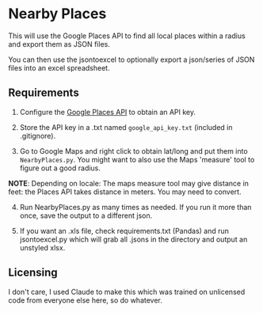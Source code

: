 # Nearby Places

This will use the Google Places API to find all local places within a radius and export them as JSON files.

You can then use the jsontoexcel to optionally export a json/series of JSON files into an excel spreadsheet. 

## Requirements

1) Configure the [Google Places API](https://developers.google.com/maps/documentation/places/web-service/overview#how-use) to obtain an API key.

2) Store the API key in a .txt named ```google_api_key.txt``` (included in .gitignore).

3) Go to Google Maps and right click to obtain lat/long and put them into ```NearbyPlaces.py```. You might want to also use the Maps 'measure' tool to figure out a good radius.

**NOTE**: Depending on locale: The maps measure tool may give distance in feet: the Places API takes distance in meters. You may need to convert.

4) Run NearbyPlaces.py as many times as needed. If you run it more than once, save the output to a different json.

5) If you want an .xls file, check requirements.txt (Pandas) and run jsontoexcel.py which will grab all .jsons in the directory and output an unstyled xlsx. 

## Licensing

I don't care, I used Claude to make this which was trained on unlicensed code from everyone else here, so do whatever. 
